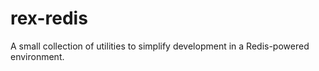 rex-redis
=========

A small collection of utilities to simplify development in a Redis-powered environment.
